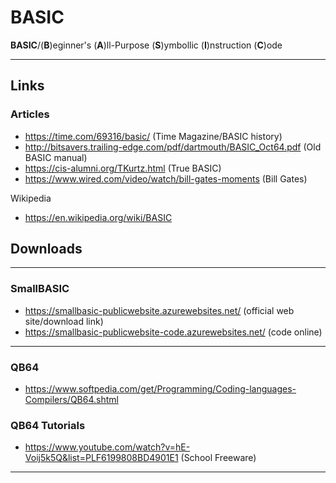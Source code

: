 # BASIC  

**BASIC**/(**B**)eginner's (**A**)ll-Purpose (**S**)ymbollic (**I**)nstruction (**C**)ode  

-----

## Links  

### Articles  
- https://time.com/69316/basic/ (Time Magazine/BASIC history)  
- http://bitsavers.trailing-edge.com/pdf/dartmouth/BASIC_Oct64.pdf (Old BASIC manual)    
- https://cis-alumni.org/TKurtz.html  (True BASIC)  
- https://www.wired.com/video/watch/bill-gates-moments  (Bill Gates)  

Wikipedia  
- https://en.wikipedia.org/wiki/BASIC    

## Downloads

-----

### SmallBASIC

- https://smallbasic-publicwebsite.azurewebsites.net/ (official web site/download link)  
- https://smallbasic-publicwebsite-code.azurewebsites.net/ (code online)  

-----

### QB64  
- https://www.softpedia.com/get/Programming/Coding-languages-Compilers/QB64.shtml   

### QB64 Tutorials  
- https://www.youtube.com/watch?v=hE-Voij5k5Q&list=PLF6199808BD4901E1 (School Freeware)  

-----
